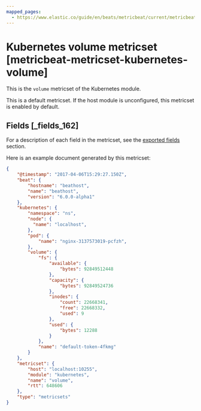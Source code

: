 ```yaml
---
mapped_pages:
  - https://www.elastic.co/guide/en/beats/metricbeat/current/metricbeat-metricset-kubernetes-volume.html
---
```


# Kubernetes volume metricset [metricbeat-metricset-kubernetes-volume]

This is the `volume` metricset of the Kubernetes module.

This is a default metricset. If the host module is unconfigured, this metricset is enabled by default.

## Fields [_fields_162]

For a description of each field in the metricset, see the [exported fields](/reference/metricbeat/exported-fields-kubernetes.md) section.

Here is an example document generated by this metricset:

```json
{
    "@timestamp": "2017-04-06T15:29:27.150Z",
    "beat": {
        "hostname": "beathost",
        "name": "beathost",
        "version": "6.0.0-alpha1"
    },
    "kubernetes": {
        "namespace": "ns",
        "node": {
          "name": "localhost",
        },
        "pod": {
            "name": "nginx-3137573019-pcfzh",
        },
        "volume": {
            "fs": {
                "available": {
                    "bytes": 92849512448
                },
                "capacity": {
                    "bytes": 92849524736
                },
                "inodes": {
                    "count": 22668341,
                    "free": 22668332,
                    "used": 9
                },
                "used": {
                    "bytes": 12288
                }
            },
            "name": "default-token-4fkmg"
        }
    },
    "metricset": {
        "host": "localhost:10255",
        "module": "kubernetes",
        "name": "volume",
        "rtt": 648606
    },
    "type": "metricsets"
}
```


